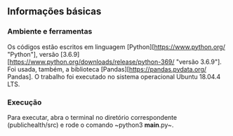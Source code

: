 ## Informações básicas

### Ambiente e ferramentas
Os códigos estão escritos em linguagem [Python][https://www.python.org/ "Python"], versão [3.6.9][https://www.python.org/downloads/release/python-369/ "versão 3.6.9"]. 
Foi usada, também, a biblioteca [Pandas][https://pandas.pydata.org/ Pandas].
O trabalho foi executado no sistema operacional Ubuntu 18.04.4 LTS. 

### Execução
Para executar, abra o terminal no diretório correspondente (publichealth/src) e rode o comando ~python3 __main__.py~.
